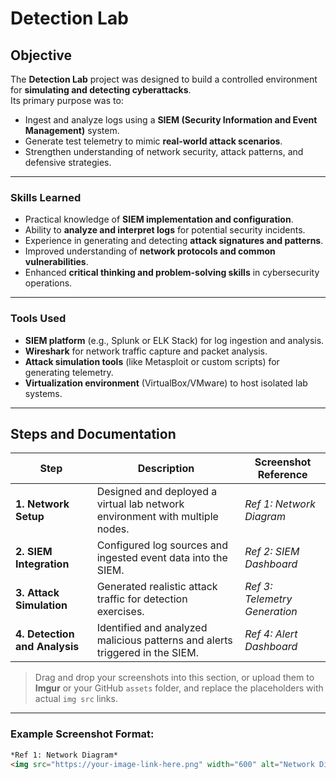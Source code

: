 # Detection Lab

## Objective
The **Detection Lab** project was designed to build a controlled environment for **simulating and detecting cyberattacks**.  
Its primary purpose was to:
- Ingest and analyze logs using a **SIEM (Security Information and Event Management)** system.
- Generate test telemetry to mimic **real-world attack scenarios**.
- Strengthen understanding of network security, attack patterns, and defensive strategies.

---

### Skills Learned
- Practical knowledge of **SIEM implementation and configuration**.
- Ability to **analyze and interpret logs** for potential security incidents.
- Experience in generating and detecting **attack signatures and patterns**.
- Improved understanding of **network protocols and common vulnerabilities**.
- Enhanced **critical thinking and problem-solving skills** in cybersecurity operations.

---

### Tools Used
- **SIEM platform** (e.g., Splunk or ELK Stack) for log ingestion and analysis.
- **Wireshark** for network traffic capture and packet analysis.
- **Attack simulation tools** (like Metasploit or custom scripts) for generating telemetry.
- **Virtualization environment** (VirtualBox/VMware) to host isolated lab systems.

---

## Steps and Documentation
| Step | Description | Screenshot Reference |
|-------|-------------|----------------------|
| **1. Network Setup** | Designed and deployed a virtual lab network environment with multiple nodes. | *Ref 1: Network Diagram* |
| **2. SIEM Integration** | Configured log sources and ingested event data into the SIEM. | *Ref 2: SIEM Dashboard* |
| **3. Attack Simulation** | Generated realistic attack traffic for detection exercises. | *Ref 3: Telemetry Generation* |
| **4. Detection and Analysis** | Identified and analyzed malicious patterns and alerts triggered in the SIEM. | *Ref 4: Alert Dashboard* |

> Drag and drop your screenshots into this section, or upload them to **Imgur** or your GitHub `assets` folder, and replace the placeholders with actual `img src` links.

---

### Example Screenshot Format:
```markdown
*Ref 1: Network Diagram*
<img src="https://your-image-link-here.png" width="600" alt="Network Diagram" />


